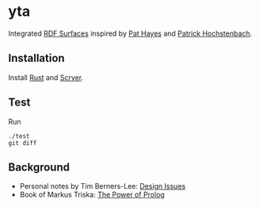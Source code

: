 # yta

Integrated [RDF Surfaces](https://w3c-cg.github.io/rdfsurfaces/) inspired by
[Pat Hayes](https://en.wikipedia.org/wiki/Pat_Hayes) and [Patrick Hochstenbach](https://patrickhochstenbach.net/).

## Installation

Install [Rust](https://www.rust-lang.org/tools/install) and [Scryer](https://github.com/mthom/scryer-prolog#installing-scryer-prolog).

## Test
Run
```
./test
git diff
```
## Background

- Personal notes by Tim Berners-Lee: [Design Issues](https://www.w3.org/DesignIssues/)
- Book of Markus Triska: [The Power of Prolog](https://www.metalevel.at/prolog)
